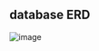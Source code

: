 ## database ERD
![image](https://github.com/youngseo9603/food_trip/assets/81522548/b134b562-9d53-4226-9a56-3e62599bd4bf)

